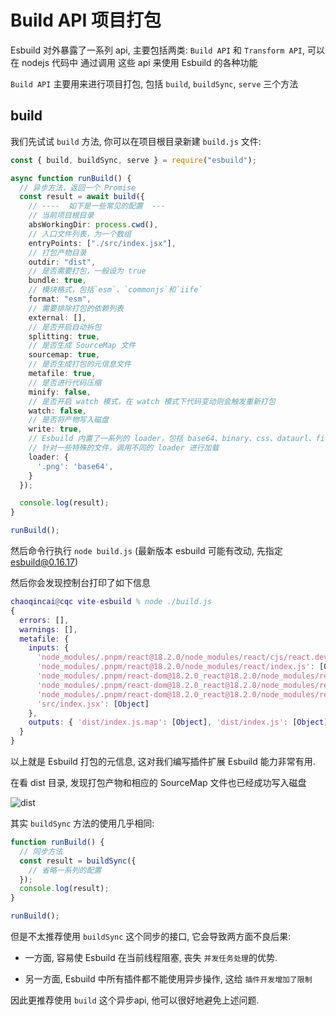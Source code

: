 # Build API 项目打包

Esbuild 对外暴露了一系列 api, 主要包括两类: `Build API` 和 `Transform API`, 可以在 nodejs 代码中 通过调用
这些 api 来使用 Esbuild 的各种功能

`Build API` 主要用来进行项目打包, 包括 `build`, `buildSync`, `serve` 三个方法

## build

我们先试试 `build` 方法, 你可以在项目根目录新建 `build.js` 文件:

```ts
const { build, buildSync, serve } = require("esbuild");

async function runBuild() {
  // 异步方法，返回一个 Promise
  const result = await build({
    // ----  如下是一些常见的配置  ---
    // 当前项目根目录
    absWorkingDir: process.cwd(),
    // 入口文件列表，为一个数组
    entryPoints: ["./src/index.jsx"],
    // 打包产物目录
    outdir: "dist",
    // 是否需要打包，一般设为 true
    bundle: true,
    // 模块格式，包括`esm`、`commonjs`和`iife`
    format: "esm",
    // 需要排除打包的依赖列表
    external: [],
    // 是否开启自动拆包
    splitting: true,
    // 是否生成 SourceMap 文件
    sourcemap: true,
    // 是否生成打包的元信息文件
    metafile: true,
    // 是否进行代码压缩
    minify: false,
    // 是否开启 watch 模式，在 watch 模式下代码变动则会触发重新打包
    watch: false,
    // 是否将产物写入磁盘
    write: true,
    // Esbuild 内置了一系列的 loader，包括 base64、binary、css、dataurl、file、js(x)、ts(x)、text、json
    // 针对一些特殊的文件，调用不同的 loader 进行加载
    loader: {
      '.png': 'base64',
    }
  });

  console.log(result);
}

runBuild();
```

然后命令行执行 `node build.js` (最新版本 esbuild 可能有改动, 先指定 esbuild@0.16.17)

然后你会发现控制台打印了如下信息

```m
chaoqincai@cqc vite-esbuild % node ./build.js
{
  errors: [],
  warnings: [],
  metafile: {
    inputs: {
      'node_modules/.pnpm/react@18.2.0/node_modules/react/cjs/react.development.js': [Object],
      'node_modules/.pnpm/react@18.2.0/node_modules/react/index.js': [Object],
      'node_modules/.pnpm/react-dom@18.2.0_react@18.2.0/node_modules/react-dom/cjs/react-dom-server-legacy.browser.development.js': [Object],
      'node_modules/.pnpm/react-dom@18.2.0_react@18.2.0/node_modules/react-dom/cjs/react-dom-server.browser.development.js': [Object],
      'node_modules/.pnpm/react-dom@18.2.0_react@18.2.0/node_modules/react-dom/server.browser.js': [Object],
      'src/index.jsx': [Object]
    },
    outputs: { 'dist/index.js.map': [Object], 'dist/index.js': [Object] }
  }
}
```

以上就是 Esbuild 打包的元信息, 这对我们编写插件扩展 Esbuild 能力非常有用.

在看 dist 目录, 发现打包产物和相应的 SourceMap 文件也已经成功写入磁盘

![dist](https://phsdevoss.eheren.com/pcloud/phs3.0/test/Snipaste_2023-04-10_09-54-13.jpg)

其实 `buildSync` 方法的使用几乎相同:

```ts
function runBuild() {
  // 同步方法
  const result = buildSync({
    // 省略一系列的配置
  });
  console.log(result);
}

runBuild();

```

但是不太推荐使用 `buildSync` 这个同步的接口, 它会导致两方面不良后果:

- 一方面, 容易使 Esbuild 在当前线程阻塞, 丧失 `并发任务处理`的优势.

- 另一方面, Esbuild 中所有插件都不能使用异步操作, 这给 `插件开发增加了限制`

因此更推荐使用 `build` 这个异步api, 他可以很好地避免上述问题.
